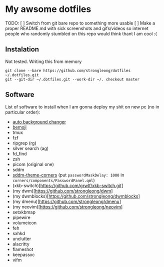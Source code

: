# My awsome dotfiles

TODO:
 [ ] Switch from git bare repo to something more usable
 [ ] Make a proper README.md with sick screenshots and gifs/videos so internet people who randomly stumbled on this repo would think thant I am cool :(

## Instalation

Not tested. Writing this from memory

```console
git clone --bare https://github.com/strongleong/dotfiles ~/.dotfiles.git
git --git-dir ~/.dotfiles.git --work-dir ~/. checkout master
```

## Software

List of software to install when I am gonna deploy my shit on new pc (no in particular order):

 - [auto background changer](https://github.com/AlvinJian/auto_background_changer.git)
 - [bemoji](https://github.com/marty-oehme/bemoji)
 - tmux
 - fzf
 - ripgrep (rg)
 - silver search (ag)
 - fd_find
 - zsh
 - picom (original one)
 - sddm
 - [sddm-theme-corners](https://github.com/aczw/sddm-theme-corners) (put `passwordMaskDelay: 1000` in `corners/components/PasswordPanel.qml`)
 - (xkb-switch)[https://github.com/grwlf/xkb-switch.git]
 - (my dwm)[https://github.com/strongleong/dwm]
 - (my dwmblocks)[https://github.com/strongleong/dwmblocks]
 - (my dmenu)[https://github.com/strongleong/dmenu]
 - (my neovim)[https://github.com/strongleong/neovim]
 - setxkbmap
 - pipewire
 - volumeicon
 - feh
 - sxhkd
 - unclutter
 - alacritty
 - flameshot
 - keepassxc
 - vifm
